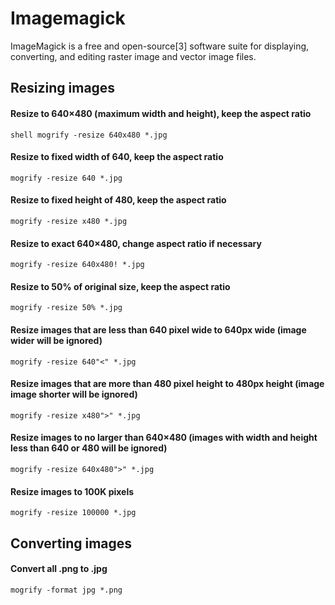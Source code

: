 # Imagemagick
ImageMagick is a free and open-source[3] software suite for displaying, converting, and editing raster image and vector image files. 

## Resizing images

#### Resize to 640×480 (maximum width and height), keep the aspect ratio
`shell mogrify -resize 640x480 *.jpg`

#### Resize to fixed width of 640, keep the aspect ratio
`mogrify -resize 640 *.jpg`

#### Resize to fixed height of 480, keep the aspect ratio
`mogrify -resize x480 *.jpg`

#### Resize to exact 640×480, change aspect ratio if necessary
`mogrify -resize 640x480! *.jpg`

#### Resize to 50% of original size, keep the aspect ratio
`mogrify -resize 50% *.jpg`

#### Resize images that are less than 640 pixel wide to 640px wide (image wider will be ignored)
`mogrify -resize 640"<" *.jpg`

#### Resize images that are more than 480 pixel height to 480px height (image image shorter will be ignored)
`mogrify -resize x480">" *.jpg`

#### Resize images to no larger than 640×480 (images with width and height less than 640 or 480 will be ignored)
`mogrify -resize 640x480">" *.jpg`

#### Resize images to 100K pixels
`mogrify -resize 100000 *.jpg`

## Converting images

#### Convert all .png to .jpg
`mogrify -format jpg *.png`
